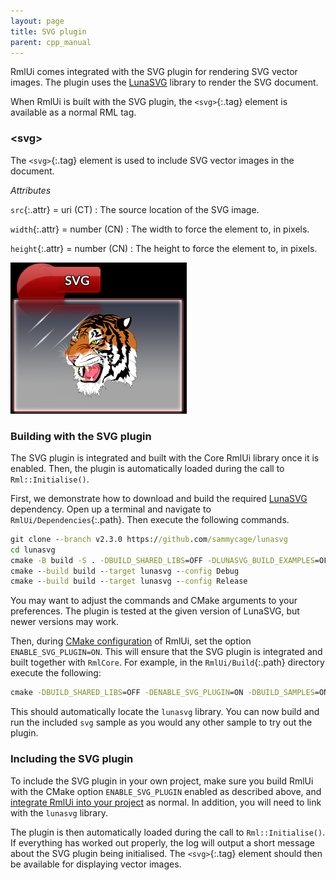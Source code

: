 ```yaml
---
layout: page
title: SVG plugin
parent: cpp_manual
---
```


RmlUi comes integrated with the SVG plugin for rendering SVG vector images. The plugin uses the [LunaSVG](https://github.com/sammycage/lunasvg) library to render the SVG document.

When RmlUi is built with the SVG plugin, the `<svg>`{:.tag} element is available as a normal RML tag.


### \<svg\>

The `<svg>`{:.tag} element is used to include SVG vector images in the document.

_Attributes_

`src`{:.attr} = uri (CT)
: The source location of the SVG image.

`width`{:.attr} = number (CN)
: The width to force the element to, in pixels.

`height`{:.attr} = number (CN)
: The height to force the element to, in pixels.


![SVG sample](../../assets/gallery/svg_plugin.png)


### Building with the SVG plugin

The SVG plugin is integrated and built with the Core RmlUi library once it is enabled. Then, the plugin is automatically loaded during the call to `Rml::Initialise()`.

First, we demonstrate how to download and build the required [LunaSVG](https://github.com/sammycage/lunasvg) dependency. Open up a terminal and navigate to `RmlUi/Dependencies`{:.path}. Then execute the following commands.

```cmd
git clone --branch v2.3.0 https://github.com/sammycage/lunasvg
cd lunasvg
cmake -B build -S . -DBUILD_SHARED_LIBS=OFF -DLUNASVG_BUILD_EXAMPLES=OFF
cmake --build build --target lunasvg --config Debug
cmake --build build --target lunasvg --config Release
```

You may want to adjust the commands and CMake arguments to your preferences. The plugin is tested at the given version of LunaSVG, but newer versions may work.

Then, during [CMake configuration](building_with_cmake.html) of RmlUi, set the option `ENABLE_SVG_PLUGIN=ON`. This will ensure that the SVG plugin is integrated and built together with `RmlCore`. For example, in the `RmlUi/Build`{:.path} directory execute the following:

```cmd
cmake -DBUILD_SHARED_LIBS=OFF -DENABLE_SVG_PLUGIN=ON -DBUILD_SAMPLES=ON ..
```

This should automatically locate the `lunasvg` library. You can now build and run the included `svg` sample as you would any other sample to try out the plugin.


### Including the SVG plugin

To include the SVG plugin in your own project, make sure you build RmlUi with the CMake option `ENABLE_SVG_PLUGIN` enabled as described above, and [integrate RmlUi into your project](integrating.html) as normal. In addition, you will need to link with the `lunasvg` library.

The plugin is then automatically loaded during the call to `Rml::Initialise()`. If everything has worked out properly, the log will output a short message about the SVG plugin being initialised. The `<svg>`{:.tag} element should then be available for displaying vector images.
